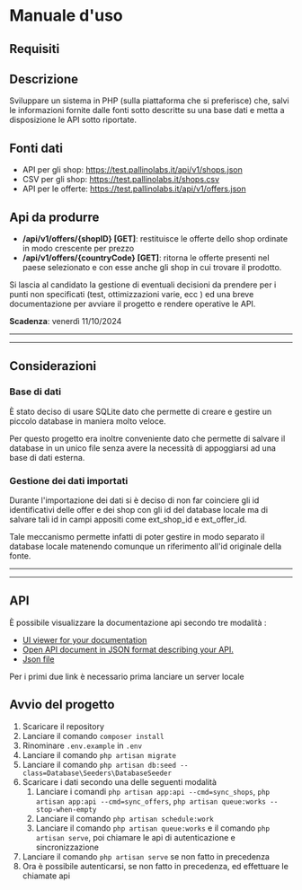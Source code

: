 # Manuale d'uso

## Requisiti

## Descrizione

Sviluppare un sistema in PHP (sulla piattaforma che si preferisce) che, salvi le informazioni fornite dalle fonti sotto descritte su una base dati e metta a disposizione le API sotto riportate.

## Fonti dati

- API per gli shop: <https://test.pallinolabs.it/api/v1/shops.json>
- CSV per gli shop: <https://test.pallinolabs.it/shops.csv>
- API per le offerte: <https://test.pallinolabs.it/api/v1/offers.json>

## Api da produrre

- **/api/v1/offers/{shopID} [GET]**: restituisce le offerte dello shop ordinate in modo crescente per prezzo
- **/api/v1/offers/{countryCode} [GET]**: ritorna le offerte presenti nel paese selezionato e con esse anche gli shop in cui trovare il prodotto.

Si lascia al candidato la gestione di eventuali decisioni da prendere per i punti non specificati (test, ottimizzazioni varie, ecc ) ed una breve documentazione per avviare il progetto e rendere operative le API.

**Scadenza**: venerdì 11/10/2024

---
---

## Considerazioni

### Base di dati

È stato deciso di usare SQLite dato che permette di creare e gestire un piccolo database in maniera molto veloce.

Per questo progetto era inoltre conveniente dato che permette di salvare il database in un unico file senza avere la necessità di appoggiarsi ad una base di dati esterna.

### Gestione dei dati importati

Durante l'importazione dei dati si è deciso di non far coinciere gli id identificativi delle offer e dei shop con gli id del database locale ma di salvare tali id in campi appositi come ext_shop_id e ext_offer_id.

Tale meccanismo permette infatti di poter gestire in modo separato il database locale matenendo comunque un riferimento all'id originale della fonte.

---
---

## API

È possibile visualizzare la documentazione api secondo tre modalità :

- [UI viewer for your documentation](http://127.0.0.1:8000/docs/api)
- [Open API document in JSON format describing your API.](http://127.0.0.1:8000/docs/api.json)
- [Json file](./api_documentation.json)

Per i primi due link è necessario prima lanciare un server locale

## Avvio del progetto

1. Scaricare il repository
2. Lanciare il comando `composer install`
3. Rinominare `.env.example` in `.env`
4. Lanciare il comando `php artisan migrate`
5. Lanciare il comando `php artisan db:seed --class=Database\Seeders\DatabaseSeeder`
6. Scaricare i dati secondo una delle seguenti modalità
    1. Lanciare i comandi `php artisan app:api --cmd=sync_shops`, `php artisan app:api --cmd=sync_offers`, `php artisan queue:works --stop-when-empty`
    2. Lanciare il comando `php artisan schedule:work`
    3. Lanciare il comando `php artisan queue:works` e il comando `php artisan serve`, poi chiamare le api di autenticazione e sincronizzazione
7. Lanciare il comando `php artisan serve` se non fatto in precedenza
8. Ora è possibile autenticarsi, se non fatto in precedenza, ed effettuare le chiamate api


